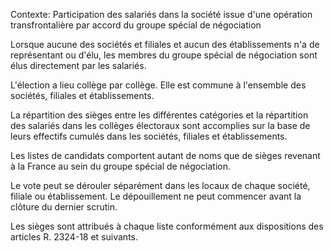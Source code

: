 Contexte: Participation des salariés dans la société issue d'une opération transfrontalière par accord du groupe spécial de négociation

Lorsque aucune des sociétés et filiales et aucun des établissements n'a de représentant ou d'élu, les membres du groupe spécial de négociation sont élus directement par les salariés.

L'élection a lieu collège par collège. Elle est commune à l'ensemble des sociétés, filiales et établissements.

La répartition des sièges entre les différentes catégories et la répartition des salariés dans les collèges électoraux sont accomplies sur la base de leurs effectifs cumulés dans les sociétés, filiales et établissements.

Les listes de candidats comportent autant de noms que de sièges revenant à la France au sein du groupe spécial de négociation.

Le vote peut se dérouler séparément dans les locaux de chaque société, filiale ou établissement. Le dépouillement ne peut commencer avant la clôture du dernier scrutin.

Les sièges sont attribués à chaque liste conformément aux dispositions des articles R. 2324-18 et suivants.